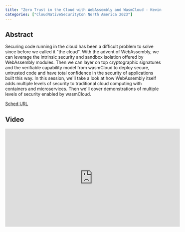 ```yaml
---
title: "Zero Trust in the Cloud with WebAssembly and WasmCloud - Kevin Hoffman, Cosmonic"
categories: ["CloudNativeSecurityCon North America 2023"]
---
```


## Abstract

Securing code running in the cloud has been a difficult problem to solve since before we called it "the cloud". With the advent of WebAssembly, we can leverage the intrinsic security and sandbox isolation offered by WebAssembly modules. Then we can layer on top cryptographic signatures and the verifiable capability model from wasmCloud to deploy secure, untrusted code and have total confidence in the security of applications built this way. In this session, we'll take a look at how WebAssembly itself adds multiple levels of security to traditional cloud computing with containers and microservices. Then we'll cover demonstrations of multiple levels of security enabled by wasmCloud.

[Sched URL](https://cloudnativesecurityconna23.sched.com/event/d06009d6ff612be7072287a3c7f92d5a)

## Video

<iframe width='560' height='315' src='https://www.youtube.com/embed/70Ud9kc8J7w' frameborder='0' allow='accelerometer; autoplay; encrypted-media; gyroscope; picture-in-picture' allowfullscreen></iframe>
